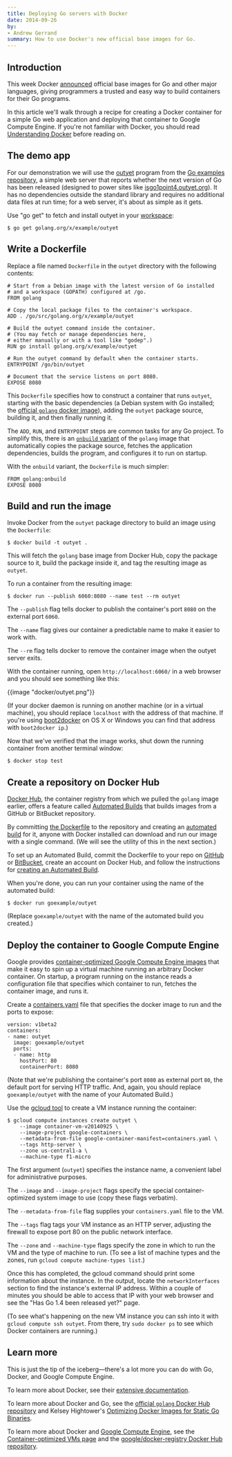 ```yaml
---
title: Deploying Go servers with Docker
date: 2014-09-26
by:
- Andrew Gerrand
summary: How to use Docker's new official base images for Go.
---
```


## Introduction

This week Docker [announced](https://blog.docker.com/2014/09/docker-hub-official-repos-announcing-language-stacks/)
official base images for Go and other major languages,
giving programmers a trusted and easy way to build containers for their Go programs.

In this article we'll walk through a recipe for creating a Docker container for
a simple Go web application and deploying that container to Google Compute Engine.
If you're not familiar with Docker, you should read
[Understanding Docker](https://docs.docker.com/engine/understanding-docker/)
before reading on.

## The demo app

For our demonstration we will use the
[outyet](https://pkg.go.dev/golang.org/x/example/outyet) program from the
[Go examples repository](https://cs.opensource.google/go/x/example),
a simple web server that reports whether the next version of Go has been released
(designed to power sites like [isgo1point4.outyet.org](http://isgo1point4.outyet.org/)).
It has no dependencies outside the standard library and requires no additional
data files at run time; for a web server, it's about as simple as it gets.

Use "go get" to fetch and install outyet in your
[workspace](https://golang.org/doc/code.html#Workspaces):

	$ go get golang.org/x/example/outyet

## Write a Dockerfile

Replace a file named `Dockerfile` in the `outyet` directory with the following contents:

	# Start from a Debian image with the latest version of Go installed
	# and a workspace (GOPATH) configured at /go.
	FROM golang

	# Copy the local package files to the container's workspace.
	ADD . /go/src/golang.org/x/example/outyet

	# Build the outyet command inside the container.
	# (You may fetch or manage dependencies here,
	# either manually or with a tool like "godep".)
	RUN go install golang.org/x/example/outyet

	# Run the outyet command by default when the container starts.
	ENTRYPOINT /go/bin/outyet

	# Document that the service listens on port 8080.
	EXPOSE 8080

This `Dockerfile` specifies how to construct a container that runs `outyet`,
starting with the basic dependencies (a Debian system with Go installed;
the [official `golang` docker image](https://registry.hub.docker.com/_/golang/)),
adding the `outyet` package source, building it, and then finally running it.

The `ADD`, `RUN`, and `ENTRYPOINT` steps are common tasks for any Go project.
To simplify this, there is an
[`onbuild` variant](https://github.com/docker-library/golang/blob/9ff2ccca569f9525b023080540f1bb55f6b59d7f/1.3.1/onbuild/Dockerfile)
of the `golang` image that automatically copies the package source, fetches the
application dependencies, builds the program, and configures it to run on
startup.

With the `onbuild` variant, the `Dockerfile` is much simpler:

	FROM golang:onbuild
	EXPOSE 8080

## Build and run the image

Invoke Docker from the `outyet` package directory to build an image using the `Dockerfile`:

	$ docker build -t outyet .

This will fetch the `golang` base image from Docker Hub, copy the package source
to it, build the package inside it, and tag the resulting image as `outyet`.

To run a container from the resulting image:

	$ docker run --publish 6060:8080 --name test --rm outyet

The `--publish` flag tells docker to publish the container's port `8080` on the
external port `6060`.

The `--name` flag gives our container a predictable name to make it easier to work with.

The `--rm` flag tells docker to remove the container image when the outyet server exits.

With the container running, open `http://localhost:6060/` in a web browser and
you should see something like this:

{{image "docker/outyet.png"}}

(If your docker daemon is running on another machine (or in a virtual machine),
you should replace `localhost` with the address of that machine. If you're
using [boot2docker](http://boot2docker.io/) on OS X or Windows you can find
that address with `boot2docker ip`.)

Now that we've verified that the image works, shut down the running container
from another terminal window:

	$ docker stop test

## Create a repository on Docker Hub

[Docker Hub](https://hub.docker.com/), the container registry from which we
pulled the `golang` image earlier, offers a feature called
[Automated Builds](http://docs.docker.com/docker-hub/builds/) that builds
images from a GitHub or BitBucket repository.

By committing [the Dockerfile](https://go.googlesource.com/example/+/refs/heads/master/outyet/)
to the repository and creating an
[automated build](https://registry.hub.docker.com/u/adg1/outyet/)
for it, anyone with Docker installed can download and run our image with a
single command. (We will see the utility of this in the next section.)

To set up an Automated Build, commit the Dockerfile to your repo on
[GitHub](https://github.com/) or [BitBucket](https://bitbucket.org/),
create an account on Docker Hub, and follow the instructions for
[creating an Automated Build](http://docs.docker.com/docker-hub/builds/).

When you're done, you can run your container using the name of the automated build:

	$ docker run goexample/outyet

(Replace `goexample/outyet` with the name of the automated build you created.)

## Deploy the container to Google Compute Engine

Google provides
[container-optimized Google Compute Engine images](https://developers.google.com/compute/docs/containers/container_vms)
that make it easy to spin up a virtual machine running an arbitrary Docker container.
On startup, a program running on the instance reads a configuration file that
specifies which container to run, fetches the container image, and runs it.

Create a [containers.yaml](https://cloud.google.com/compute/docs/containers/container_vms#container_manifest)
file that specifies the docker image to run and the ports to expose:

	version: v1beta2
	containers:
	- name: outyet
	  image: goexample/outyet
	  ports:
	  - name: http
	    hostPort: 80
	    containerPort: 8080

(Note that we're publishing the container's port `8080` as external port `80`,
the default port for serving HTTP traffic. And, again, you should replace
`goexample/outyet` with the name of your Automated Build.)

Use the [gcloud tool](https://cloud.google.com/sdk/#Quick_Start)
to create a VM instance running the container:

	$ gcloud compute instances create outyet \
		--image container-vm-v20140925 \
		--image-project google-containers \
		--metadata-from-file google-container-manifest=containers.yaml \
		--tags http-server \
		--zone us-central1-a \
		--machine-type f1-micro

The first argument (`outyet`) specifies the instance name, a convenient label
for administrative purposes.

The `--image` and `--image-project` flags specify the special
container-optimized system image to use (copy these flags verbatim).

The `--metadata-from-file` flag supplies your `containers.yaml` file to the VM.

The `--tags` flag tags your VM instance as an HTTP server, adjusting the
firewall to expose port 80 on the public network interface.

The `--zone` and `--machine-type` flags specify the zone in which to run the VM
and the type of machine to run. (To see a list of machine types and the zones,
run `gcloud compute machine-types list`.)

Once this has completed, the gcloud command should print some information about
the instance. In the output, locate the `networkInterfaces` section to find the
instance's external IP address. Within a couple of minutes you should be able
to access that IP with your web browser and see the "Has Go 1.4 been released
yet?" page.

(To see what's happening on the new VM instance you can ssh into it with
`gcloud compute ssh outyet`. From there, try `sudo docker ps` to see which
Docker containers are running.)

## Learn more

This is just the tip of the iceberg—there's a lot more you can do with Go, Docker, and Google Compute Engine.

To learn more about Docker, see their [extensive documentation](https://docs.docker.com/).

To learn more about Docker and Go, see the [official `golang` Docker Hub repository](https://registry.hub.docker.com/_/golang/) and Kelsey Hightower's [Optimizing Docker Images for Static Go Binaries](https://medium.com/@kelseyhightower/optimizing-docker-images-for-static-binaries-b5696e26eb07).

To learn more about Docker and [Google Compute Engine](http://cloud.google.com/compute),
see the [Container-optimized VMs page](https://cloud.google.com/compute/docs/containers/container_vms)
and the [google/docker-registry Docker Hub repository](https://registry.hub.docker.com/u/google/docker-registry/).
